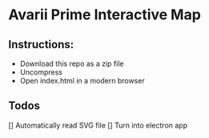 # Avarii Prime Interactive Map

## Instructions:
- Download this repo as a zip file
- Uncompress
- Open index.html in a modern browser

## Todos

[] Automatically read SVG file
[] Turn into electron app

